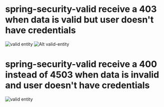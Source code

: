 # spring-security-valid receive a 403 when data is valid but user doesn't have credentials 

![valid entity](url "https://github.com/zouroto/spring-security-valid/blob/main/valid-data.PNG")
![Alt valid-entity](Image "https://github.com/zouroto/spring-security-valid/blob/main/valid-data.PNG")

# spring-security-valid receive a 400 instead of 4503 when data is invalid and user doesn't have credentials 

![valid entity](url "https://raw.githubusercontent.com/zouroto/spring-security-valid/main/invalid-data.PNG")
